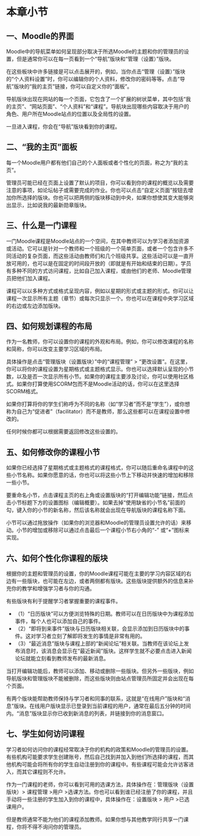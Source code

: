 # 本章小节
## 一、Moodle的界面

Moodle中的导航菜单如何呈现部分取决于所选Moodle的主题和你的管理员的设置，但是通常你可以在每一页看到一个“导航”版块和“管理（设置）”版块。

在这些板块中许多链接是可以点击展开的，例如，当你点击“管理（设置）”版块的“个人资料设置”时，你可以编辑你的个人资料，修改你的密码等等。点击“导航”版块的“我的主页”链接，你可以自定义你的“面板”。   

导航版块出现在网站的每一个页面，它包含了一个扩展的树状菜单，其中包括“我的主页”、“网站页面”、“个人资料”和“课程”。导航块出现哪些内容取决于用户的角色、用户所在Moodle站点的位置以及全局性的设置。  

一旦进入课程，你会在“导航”版块看到你的课程。

## 二、“我的主页”面板

每一个Moodle用户都有他们自己的个人面板或者个性化的页面，称之为“我的主页”。

管理员可能已经在页面上设置了默认的项目，你可以看到你的课程的概览以及需要注意的事项，如论坛帖子或需要完成的作业。你也可以点击“自定义页面”按钮去增加你所选择的版块。你也可以把两侧的版块移动到中央，如果你想使其变大能够突出显示，比如说我的最新勋章版块。

## 三、什么是一门课程

一门Moodle课程是Moodle站点的一个空间，在其中教师可以为学习者添加资源或活动。它可以是针对一个教师和一个班级的一个简单页面，或者一个包含许多不同活动的复杂页面，而这些活动由教师们和几个班级共享。这些活动可以是一直开放可用的，也可以是在固定的时间段开放的（即就是有开始和结束的日期）。学员有多种不同的方式访问课程，比如自己加入课程，或由他们的老师、Moodle管理员把他们加入课程。

课程可以以多种方式或格式呈现内容，例如以星期的形式或主题的形式。你可以让课程一次显示所有主题（章节）或每次只显示一个。你也可以在课程中央学习区域的右边或左边添加版块。

## 四、如何规划课程的布局

作为一名教师，你可以设置你的课程的外观和布局。例如，你可以修改课程的名称和简称，你可以改变主要学习区域的布局。

具体操作是点击“管理版块（设置版块）”中的“课程管理” > “更改设置”。在这里，你可以将你的课程设置为星期格式或主题格式显示。你也可以选择默认呈现的小节数，以及是否一次显示所有小节。如果你的课程主要涉及讨论，你可以使用社区格式。如果你打算使用SCORM包而不是Moodle活动的话，你可以在这里选择SCORM格式。

如果你打算将你的学生们称呼为不同的名称（如“学习者”而不是“学生”），或你想称为自己为“促进者”（facilitator）而不是教师，那么这些都可以在课程设置中修改的。

任何时候你都可以根据需要返回修改这些设置的。

## 五、如何修改你的课程小节

如果你已经选择了星期格式或主题格式的课程格式，你可以随后重命名课程中的这些小节名称。如果你愿意的话，你也可以将这些小节上下移动并快速的增加和移除一些小节。

要重命名小节，点击课程主页的右上角或设置版块的“打开编辑功能”链接，然后点击小节标题下方的设置图标（编辑概要）。如果去掉“使用缺省的小节名”前面的勾，键入你的小节的新名称，然后该名称就会出现在导航版块的课程名称下面。

小节可以通过拖放操作（如果你的浏览器和Moodle的管理员设置允许的话）来移动。小节的增加或移除可以通过点击最后一个课程小节右小角的“-” 或“+”图标来实现。

## 六、如何个性化你课程的版块

根据你的主题和管理员的设置，你的Moodle课程可能在主要的学习内容区域的右边有一些版块，也可能在左边，或者两侧都有版块。这些版块提供额外的信息来补充你的教学和增强学习者与你的沟通。

有些版块有利于提醒学习者掌握重要的课程事件。

+ （1）“日历版块”可以方便浏览特殊的日期。教师可以在日历版块中为课程添加事件，每个人也可以添加自己的事件。
+ （2）“即将到来事件”版块与日历版块相关联，会显示添加到日历版块中的事件。这对学习者立刻了解即将发生的事情是非常有用的。
+ （3）“最近消息”版块与课程上部的“新闻论坛”相关联。当教师在该论坛上发布消息时，该消息会显示在“最近新闻”版块。这样学生就不必要点击进入新闻论坛就能立刻看到教师发布的最新消息。

当打开编辑功能后，教师可以添加、移动或删除一些版块。但另外一些版块，例如导航版块和管理版块不能被删除，而这些版块则由站点管理员所固定并会出现在每个页面。

有两个版块能帮助教师保持与学习者和同事的联系，这就是“在线用户”版块和“消息”版块。在线用户版块显示已登录到当前课程的用户，通常在最后五分钟的时间内。“消息”版块显示你已收到新消息的列表，并链接到你的消息窗口。

## 七、学生如何访问课程

学习者如何访问你的课程经常取决于你的机构的政策和Moodle的管理员的设置。有些机构可能要求学生创建账号，然后自己找到并加入到他们所选择的课程，而其他机构可能会将所有你的学生自动注册到你的课程中。有些课程可能会允许访客进入，而其它课程则不允许。

作为一门课程的老师，你可以看到可用的选课方法，具体操作在：管理版块（设置版块）> 课程管理 >用户 >选课方法。你也可以看到谁已经注册了你的课程，并且手动将一些注册的学生加入到你的课程中，具体操作在：设置版块 > 用户 >已选课用户。

但是教师通常不能为他们的课程添加教师。如果你想与其他教学同行共享一门课程，你将不得不询问你的管理员。